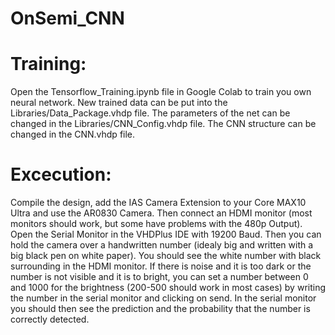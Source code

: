 # OnSemi_CNN

# Training:
Open the Tensorflow_Training.ipynb file in Google Colab to train you own neural network.
New trained data can be put into the Libraries/Data_Package.vhdp file.
The parameters of the net can be changed in the Libraries/CNN_Config.vhdp file.
The CNN structure can be changed in the CNN.vhdp file.

# Excecution:
Compile the design, add the IAS Camera Extension to your Core MAX10 Ultra and use the AR0830 Camera. Then connect an HDMI monitor (most monitors should work, but some have problems with the 480p Output). Open the Serial Monitor in the VHDPlus IDE with 19200 Baud. Then you can hold the camera over a handwritten number (idealy big and written with a big black pen on white paper). You should see the white number with black surrounding in the HDMI monitor. If there is noise and it is too dark or the number is not visible and it is to bright, you can set a number between 0 and 1000 for the brightness (200-500 should work in most cases) by writing the number in the serial monitor and clicking on send. In the serial monitor you should then see the prediction and the probability that the number is correctly detected.